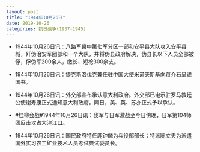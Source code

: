 ```yaml
---
layout: post
title: "1944年10月26日"
date: 2019-10-26
categories: 抗日战争(1937-1945)
---
```


<meta name="referrer" content="no-referrer" />

- 1944年10月26日讯：八路军冀中第七军分区一部和安平县大队攻入安平县城，歼伪治安军团部和一个大队，并将伪县政府解决，伪县长以下人员全部被俘，俘伪军200余人，缴长、短枪300余支。 

- 1944年10月26日讯：捷克斯洛伐克兼任驻中国大使米诺夫斯基向蒋介石呈递国书。 

- 1944年10月26日讯：外交部宣布承认意大利政府。外交部已电示驻罗马教廷公使谢寿康正式通知意大利政府。同日，美、英、苏亦正式予以承认。 

- #桂柳会战#1944年10月26日讯：我军与日军激战至今日傍晚，日军第104师团反击攻占大湟江口。 

- 1944年10月26日讯：国民政府特任鹿钟麟为兵役部部长；特派陈立夫为派遣国外实习农工矿业技术人员考试典试委员长。 

